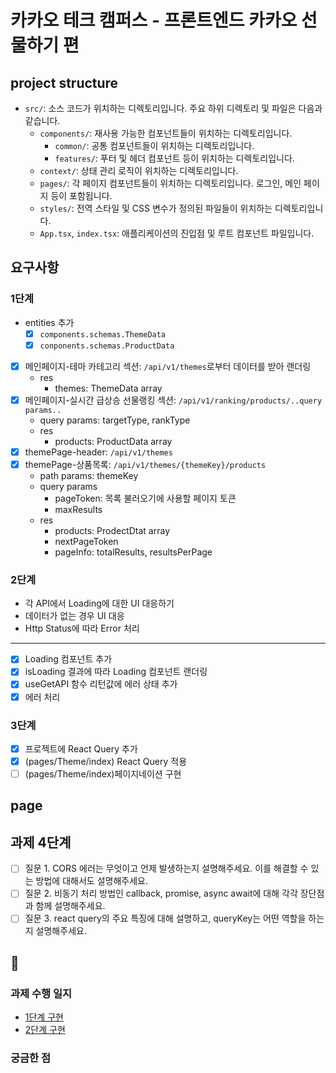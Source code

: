 # 카카오 테크 캠퍼스 - 프론트엔드 카카오 선물하기 편

## project structure

- `src/`: 소스 코드가 위치하는 디렉토리입니다. 주요 하위 디렉토리 및 파일은 다음과 같습니다.
  - `components/`: 재사용 가능한 컴포넌트들이 위치하는 디렉토리입니다.
    - `common/`: 공통 컴포넌트들이 위치하는 디렉토리입니다.
    - `features/`: 푸터 및 헤더 컴포넌트 등이 위치하는 디렉토리입니다.
  - `context/`: 상태 관리 로직이 위치하는 디렉토리입니다.
  - `pages/`: 각 페이지 컴포넌트들이 위치하는 디렉토리입니다. 로그인, 메인 페이지 등이 포함됩니다.
  - `styles/`: 전역 스타일 및 CSS 변수가 정의된 파일들이 위치하는 디렉토리입니다.
  - `App.tsx`, `index.tsx`: 애플리케이션의 진입점 및 루트 컴포넌트 파일입니다.

## 요구사항

### 1단계

- entities 추가
  - [x] `components.schemas.ThemeData`
  - [x] `conponents.schemas.ProductData`
- [x] 메인페이지-테마 카테고리 섹션: `/api/v1/themes`로부터 데이터를 받아 랜더링
  - res
    - themes: ThemeData array
- [x] 메인페이지-실시간 급상승 선물랭킹 섹션: `/api/v1/ranking/products/..query params..`
  - query params: targetType, rankType
  - res
    - products: ProductData array
- [x] themePage-header: `/api/v1/themes`
- [x] themePage-상품목록: `/api/v1/themes/{themeKey}/products`
  - path params: themeKey
  - query params
    - pageToken: 목록 불러오기에 사용할 페이지 토큰
    - maxResults
  - res
    - products: ProdectDtat array
    - nextPageToken
    - pageInfo: totalResults, resultsPerPage

### 2단계

- 각 API에서 Loading에 대한 UI 대응하기
- 데이터가 없는 경우 UI 대응
- Http Status에 따라 Error 처리

---

- [x] Loading 컴포넌트 추가
- [x] isLoading 결과에 따라 Loading 컴포넌트 랜더링
- [x] useGetAPI 함수 리턴값에 에러 상태 추가
- [x] 에러 처리

### 3단계

- [x]  프로젝트에 React Query 추가
- [x]  (pages/Theme/index) React Query 적용
- [ ]  (pages/Theme/index)페이지네이션 구현

## page

## 과제 4단계

- [ ]  질문 1. CORS 에러는 무엇이고 언제 발생하는지 설명해주세요. 이를 해결할 수 있는 방법에 대해서도 설명해주세요.
- [ ]  질문 2. 비동기 처리 방법인 callback, promise, async await에 대해 각각 장단점과 함께 설명해주세요.
- [ ]  질문 3. react query의 주요 특징에 대해 설명하고, queryKey는 어떤 역할을 하는지 설명해주세요.

## 🎸

### 과제 수행 일지

- [1단계 구현](https://www.notion.so/Day-12-3431b41b37c9495f9a38e716b76dbc3c?pvs=4#60529c9431f742cca9f32f0abfb023a9)
- [2단계 구현](https://www.notion.so/Day-13-3979aa2c2f24497fa46b8e4058ced32a?pvs=4#07345ce4a17e4f518b9341995aa40bc2)

### 궁금한 점

